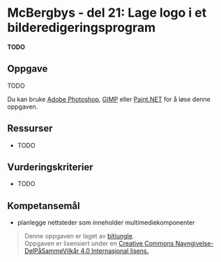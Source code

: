 # McBergbys - del 21: Lage logo i et bilderedigeringsprogram

**TODO**

## Oppgave

TODO

Du kan bruke [Adobe Photoshop](https://www.adobe.com/no/products/photoshop.html), [GIMP](https://www.gimp.org/) eller [Paint.NET](http://www.getpaint.net/index.html) for å løse denne oppgaven.


## Ressurser

* TODO


## Vurderingskriterier

* TODO

## Kompetansemål

* planlegge nettsteder som inneholder multimediekomponenter

>Denne oppgaven er laget av [bitjungle](https://github.com/bitjungle).  
>Oppgaven er lisensiert under en
>[Creative Commons Navngivelse-DelPåSammeVilkår 4.0 Internasjonal lisens.
](http://creativecommons.org/licenses/by-sa/4.0/)
